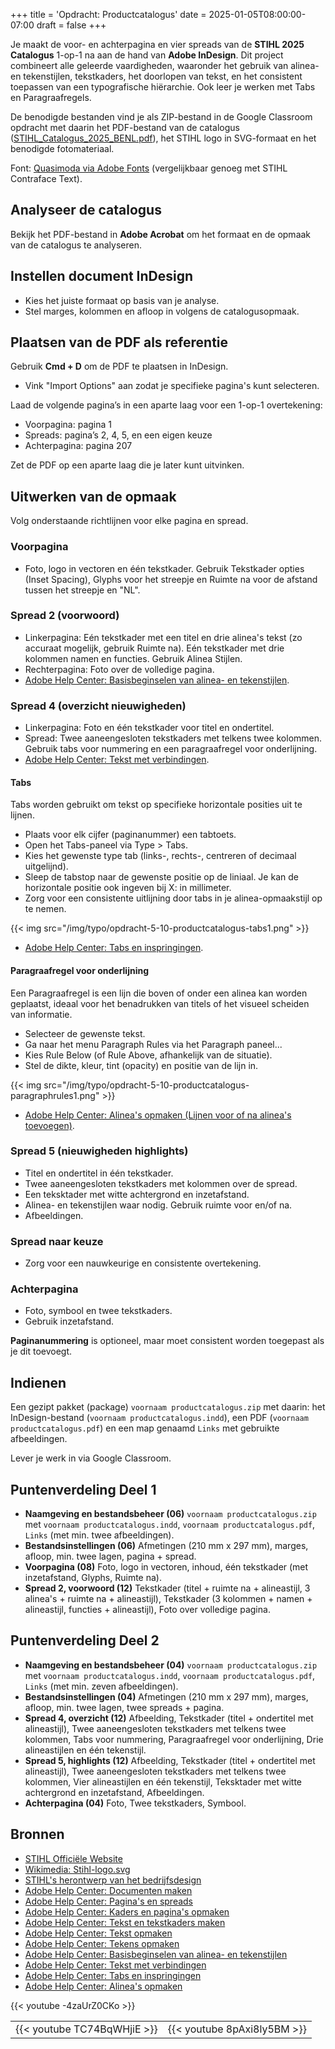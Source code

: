 +++
title = 'Opdracht: Productcatalogus'
date = 2025-01-05T08:00:00-07:00
draft = false
+++

Je maakt de voor- en achterpagina en vier spreads van de **STIHL 2025 Catalogus** 1-op-1 na aan de hand van **Adobe InDesign**. Dit project combineert alle geleerde vaardigheden, waaronder het gebruik van alinea- en tekenstijlen, tekstkaders, het doorlopen van tekst, en het consistent toepassen van een typografische hiërarchie. Ook leer je werken met Tabs en Paragraafregels. 

De benodigde bestanden vind je als ZIP-bestand in de Google Classroom opdracht met daarin het PDF-bestand van de catalogus ([STIHL_Catalogus_2025_BENL.pdf](https://www.stihl.nl/content/dam/stihl/vu/be/nl/download-files/pdf-files/STIHL_Catalogus_2025_BENL.pdf)), het STIHL logo in SVG-formaat en het benodigde fotomateriaal.

Font: [Quasimoda via Adobe Fonts](https://fonts.adobe.com/fonts/quasimoda) (vergelijkbaar genoeg met STIHL Contraface Text).

## Analyseer de catalogus

Bekijk het PDF-bestand in **Adobe Acrobat** om het formaat en de opmaak van de catalogus te analyseren.

## Instellen document InDesign

- Kies het juiste formaat op basis van je analyse.
- Stel marges, kolommen en afloop in volgens de catalogusopmaak.

## Plaatsen van de PDF als referentie

Gebruik **Cmd + D** om de PDF te plaatsen in InDesign.  
- Vink "Import Options" aan zodat je specifieke pagina's kunt selecteren.  

Laad de volgende pagina’s in een aparte laag voor een 1-op-1 overtekening: 
- Voorpagina: pagina 1  
- Spreads: pagina’s 2, 4, 5, en een eigen keuze  
- Achterpagina: pagina 207  

Zet de PDF op een aparte laag die je later kunt uitvinken.

## Uitwerken van de opmaak

Volg onderstaande richtlijnen voor elke pagina en spread.

### Voorpagina

- Foto, logo in vectoren en één tekstkader. Gebruik Tekstkader opties (Inset Spacing), Glyphs voor het streepje en Ruimte na voor de afstand tussen het streepje en "NL".

### Spread 2 (voorwoord)

- Linkerpagina: Eén tekstkader met een titel en drie alinea's tekst (zo accuraat mogelijk, gebruik Ruimte na).  Eén tekstkader met drie kolommen namen en functies. Gebruik Alinea Stijlen. 
- Rechterpagina: Foto over de volledige pagina.
- [Adobe Help Center: Basisbeginselen van alinea- en tekenstijlen](https://helpx.adobe.com/be_nl/indesign/using/paragraph-character-styles.html).

### Spread 4 (overzicht nieuwigheden)

- Linkerpagina: Foto en één tekstkader voor titel en ondertitel.  
- Spread: Twee aaneengesloten tekstkaders met telkens twee kolommen. Gebruik tabs voor nummering en een paragraafregel voor onderlijning.
- [Adobe Help Center: Tekst met verbindingen](https://helpx.adobe.com/be_nl/indesign/using/threading-text.html).

#### Tabs

Tabs worden gebruikt om tekst op specifieke horizontale posities uit te lijnen. 

- Plaats voor elk cijfer (paginanummer) een tabtoets. 
- Open het Tabs-paneel via Type > Tabs.
- Kies het gewenste type tab (links-, rechts-, centreren of decimaal uitgelijnd).
- Sleep de tabstop naar de gewenste positie op de liniaal. Je kan de horizontale positie ook ingeven bij X: in millimeter. 
- Zorg voor een consistente uitlijning door tabs in je alinea-opmaakstijl op te nemen.

{{< img src="/img/typo/opdracht-5-10-productcatalogus-tabs1.png" >}}

- [Adobe Help Center: Tabs en inspringingen](https://helpx.adobe.com/be_nl/indesign/using/tabs-indents.html).

#### Paragraafregel voor onderlijning

Een Paragraafregel is een lijn die boven of onder een alinea kan worden geplaatst, ideaal voor het benadrukken van titels of het visueel scheiden van informatie.

- Selecteer de gewenste tekst.
- Ga naar het menu Paragraph Rules via het Paragraph paneel...
- Kies Rule Below (of Rule Above, afhankelijk van de situatie).
- Stel de dikte, kleur, tint (opacity) en positie van de lijn in. 

{{< img src="/img/typo/opdracht-5-10-productcatalogus-paragraphrules1.png" >}}

- [Adobe Help Center: Alinea's opmaken (Lijnen voor of na alinea's toevoegen)](https://helpx.adobe.com/be_nl/indesign/using/formatting-paragraphs.html).

### Spread 5 (nieuwigheden highlights)

- Titel en ondertitel in één tekstkader.  
- Twee aaneengesloten tekstkaders met kolommen over de spread. 
- Een teksktader met witte achtergrond en inzetafstand. 
- Alinea- en tekenstijlen waar nodig. Gebruik ruimte voor en/of na. 
- Afbeeldingen. 

### Spread naar keuze

- Zorg voor een nauwkeurige en consistente overtekening.

### Achterpagina

- Foto, symbool en twee tekstkaders. 
- Gebruik inzetafstand. 

**Paginanummering** is optioneel, maar moet consistent worden toegepast als je dit toevoegt.

## Indienen

Een gezipt pakket (package) `voornaam productcatalogus.zip` met daarin: het InDesign-bestand (`voornaam productcatalogus.indd`), een PDF (`voornaam productcatalogus.pdf`) en een map genaamd `Links` met gebruikte afbeeldingen.

Lever je werk in via Google Classroom.

## Puntenverdeling Deel 1

- **Naamgeving en bestandsbeheer (06)** `voornaam productcatalogus.zip` met `voornaam productcatalogus.indd`, `voornaam productcatalogus.pdf`, `Links` (met min. twee afbeeldingen). 
- **Bestandsinstellingen (06)** Afmetingen (210 mm x 297 mm), marges, afloop, min. twee lagen, pagina + spread. 
- **Voorpagina (08)** Foto, logo in vectoren, inhoud, één tekstkader (met inzetafstand, Glyphs, Ruimte na). 
- **Spread 2, voorwoord (12)** Tekstkader (titel + ruimte na + alineastijl, 3 alinea's + ruimte na + alineastijl), Tekstkader (3 kolommen + namen + alineastijl, functies + alineastijl), Foto over volledige pagina. 

## Puntenverdeling Deel 2

- **Naamgeving en bestandsbeheer (04)** `voornaam productcatalogus.zip` met `voornaam productcatalogus.indd`, `voornaam productcatalogus.pdf`, `Links` (met min. zeven afbeeldingen). 
- **Bestandsinstellingen (04)** Afmetingen (210 mm x 297 mm), marges, afloop, min. twee lagen, twee spreads + pagina. 
- **Spread 4, overzicht (12)** Afbeelding, Tekstkader (titel + ondertitel met alineastijl), Twee aaneengesloten tekstkaders met telkens twee kolommen, Tabs voor nummering, Paragraafregel voor onderlijning, Drie alineastijlen en één tekenstijl. 
- **Spread 5, highlights (12)** Afbeelding, Tekstkader (titel + ondertitel met alineastijl), Twee aaneengesloten tekstkaders met telkens twee kolommen, Vier alineastijlen en één tekenstijl, Teksktader met witte achtergrond en inzetafstand, Afbeeldingen. 
- **Achterpagina (04)** Foto, Twee tekstkaders, Symbool. 

## Bronnen

- [STIHL Officiële Website](https://www.stihl.nl/nl)
- [Wikimedia: Stihl-logo.svg](https://commons.wikimedia.org/wiki/File:Stihl-logo.svg)
- [STIHL's herontwerp van het bedrijfsdesign](https://www.s-v.de/de/projekte/stihl-brand-design/)
- [Adobe Help Center: Documenten maken](https://helpx.adobe.com/be_nl/indesign/using/create-documents.html)
- [Adobe Help Center: Pagina's en spreads](https://helpx.adobe.com/be_nl/indesign/using/pages-spreads.html)
- [Adobe Help Center: Kaders en pagina's opmaken](https://helpx.adobe.com/be_nl/indesign/using/laying-out-frames-pages.html)
- [Adobe Help Center: Tekst en tekstkaders maken](https://helpx.adobe.com/be_nl/indesign/using/creating-text-text-frames.html)
- [Adobe Help Center: Tekst opmaken](https://helpx.adobe.com/be_nl/indesign/using/formatting-text.html)
- [Adobe Help Center: Tekens opmaken](https://helpx.adobe.com/be_nl/indesign/using/formatting-characters.html)
- [Adobe Help Center: Basisbeginselen van alinea- en tekenstijlen](https://helpx.adobe.com/be_nl/indesign/using/paragraph-character-styles.html)
- [Adobe Help Center: Tekst met verbindingen](https://helpx.adobe.com/be_nl/indesign/using/threading-text.html)
- [Adobe Help Center: Tabs en inspringingen](https://helpx.adobe.com/be_nl/indesign/using/tabs-indents.html)
- [Adobe Help Center: Alinea's opmaken](https://helpx.adobe.com/be_nl/indesign/using/formatting-paragraphs.html)

{{< youtube -4zaUrZ0CKo >}}

| | |
|-|-|
|{{< youtube TC74BqWHjiE >}}|{{< youtube 8pAxi8ly5BM >}}|